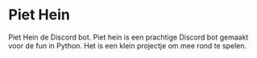 # Piet Hein
Piet Hein de Discord bot.
Piet hein is een prachtige Discord bot gemaakt voor de fun in Python.
Het is een klein projectje om mee rond te spelen.
